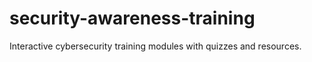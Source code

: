 # security-awareness-training
Interactive cybersecurity training modules with quizzes and resources.
